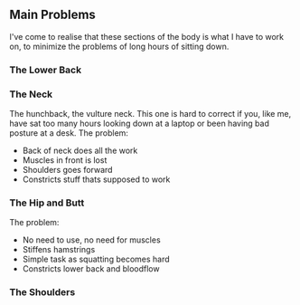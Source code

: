 ## Main Problems

I've come to realise that these sections of the body is what I have to work on, to minimize the problems of long hours of sitting down.

### The Lower Back


### The Neck

The hunchback, the vulture neck. 
This one is hard to correct if you, like me, have sat too many hours looking down at a laptop or been having bad posture at a desk. The problem:
- Back of neck does all the work
- Muscles in front is lost
- Shoulders goes forward
- Constricts stuff thats supposed to work

### The Hip and Butt

The problem:
- No need to use, no need for muscles
- Stiffens hamstrings
- Simple task as squatting becomes hard
- Constricts lower back and bloodflow

### The Shoulders

